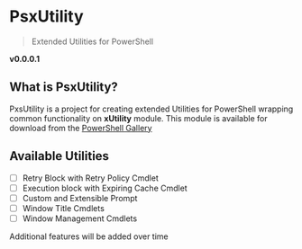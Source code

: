 # PsxUtility
> Extended Utilities for PowerShell

**v0.0.0.1**

## What is PsxUtility?
PxsUtility is a project for creating extended Utilities for PowerShell wrapping common functionality on **xUtility** module. 
This module is available for download from the [PowerShell Gallery](https://www.powershellgallery.com/)

## Available Utilities
- [ ] Retry Block with Retry Policy Cmdlet
- [ ] Execution block with Expiring Cache Cmdlet
- [ ] Custom and Extensible Prompt
- [ ] Window Title Cmdlets
- [ ] Window Management Cmdlets

Additional features will be added over time
